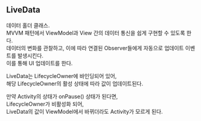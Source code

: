 ## LiveData
데이터 홀더 클래스.  
MVVM 패턴에서 ViewModel과 View 간의 데이터 통신을 쉽게 구현할 수 있도록 한다.  
데이터의 변화를 관찰하고, 이에 따라 연결된 Observer들에게 자동으로 업데이트 이벤트를 발생시킨다.  
이를 통해 UI 업데이트를 한다.  
  
LiveData는 LifecycleOwner에 바인딩되어 있어,  
해당 LifecycleOwner의 활성 상태에 따라 값이 업데이트된다.  
  
만약 Activity의 상태가 onPause() 상태가 된다면,  
LifecycleOwner가 비활성화 되어,  
LiveData의 값이 ViewModel에서 바뀌더라도 Activity가 모르게 된다.
